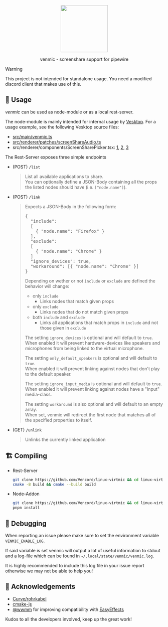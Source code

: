 <div align="center">

<img src="https://avatars.githubusercontent.com/u/113042587" width="150">

<br/>

venmic - screenshare support for pipewire

</div>

> [!WARNING]  
> This project is not intended for standalone usage. You need a modified discord client that makes use of this.

## 📖 Usage

_venmic_ can be used as node-module or as a local rest-server.

The node-module is mainly intended for internal usage by [Vesktop](https://github.com/Vencord/Vesktop).
For a usage example, see the following Vesktop source files:
- [src/main/venmic.ts](https://github.com/Vencord/Vesktop/blob/main/src/main/venmic.ts)
- [src/renderer/patches/screenShareAudio.ts](https://github.com/Vencord/Vesktop/blob/main/src/renderer/patches/screenShareAudio.ts)
- src/renderer/components/ScreenSharePicker.tsx: [1](https://github.com/Vencord/Vesktop/blob/4abae9c7082081dcae667916d9608e23adf688a9/src/renderer/components/ScreenSharePicker.tsx#L109-L115), [2](https://github.com/Vencord/Vesktop/blob/4abae9c7082081dcae667916d9608e23adf688a9/src/renderer/components/ScreenSharePicker.tsx#L253-L256), [3](https://github.com/Vencord/Vesktop/blob/4abae9c7082081dcae667916d9608e23adf688a9/src/renderer/components/ScreenSharePicker.tsx#L94)

The Rest-Server exposes three simple endpoints
* (POST) `/list`
  > List all available applications to share.  
  > You can optionally define a JSON-Body containing all the props the listed nodes should have (i.e. `["node.name"]`).

* (POST) `/link`  
  <blockquote>
  Expects a JSON-Body in the following form:
  <pre lang="json">
  {
    "include": 
    [
      { "node.name": "Firefox" }
    ],
    "exclude":
    [
      { "node.name": "Chrome" }
    ]
    "ignore_devices": true,
    "workaround": [{ "node.name": "Chrome" }]
  }
  </pre>

  Depending on wether or not `include` or `exclude` are defined the behavior will change:

  * only `include`
    * Links nodes that match given props
  * only `exclude`
    * Links nodes that do not match given props
  * both `include` and `exclude`
    * Links all applications that match props in `include` and not those given in `exclude`

  The setting `ignore_devices` is optional and will default to `true`.  
  When enabled it will prevent hardware-devices like speakers and microphones from being linked to the virtual microphone.

  The setting `only_default_speakers` is optional and will default to `true`.  
  When enabled it will prevent linking against nodes that don't play to the default speaker.

  The setting `ignore_input_media` is optional and will default to `true`.  
  When enabled it will prevent linking against nodes have a "Input" media-class.

  The setting `workaround` is also optional and will default to an empty array.  
  When set, venmic will redirect the first node that matches all of the specified properties to itself.
  </blockquote>

* (GET) `/unlink`
  > Unlinks the currently linked application

## 🏗️ Compiling

* Rest-Server
    ```bash
    git clone https://github.com/Vencord/linux-virtmic && cd linux-virtmic
    cmake -B build && cmake --build build
    ```

* Node-Addon
    ```bash
    git clone https://github.com/Vencord/linux-virtmic && cd linux-virtmic
    pnpm install
    ```

## 🐛 Debugging

When reporting an issue please make sure to set the environment variable `VENMIC_ENABLE_LOG`.

If said variable is set venmic will output a lot of useful information to stdout and a log-file which can be found in `~/.local/state/venmic/venmic.log`.

It is highly recommended to include this log file in your issue report otherwise we may not be able to help you!

## 🤝 Acknowledgements

* [Curve/rohrkabel](https://github.com/Curve/rohrkabel/)
* [cmake-js](https://github.com/cmake-js/cmake-js)
* [@wwmm](https://github.com/wwmm) for improving compatibility with [EasyEffects](https://github.com/wwmm/easyeffects)

Kudos to all the developers involved, keep up the great work!
